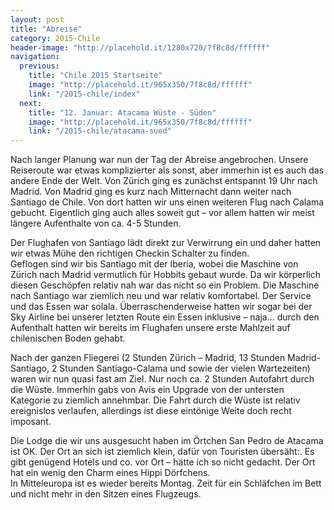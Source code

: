 ```yaml
---
layout: post
title: "Abreise"
category: 2015-Chile
header-image: "http://placehold.it/1280x720/7f8c8d/ffffff"
navigation:
  previous:
    title: "Chile 2015 Startseite"
    image: "http://placehold.it/965x350/7f8c8d/ffffff"
    link: "/2015-chile/index"
  next:
    title: "12. Januar: Atacama Wüste - Süden"
    image: "http://placehold.it/965x350/7f8c8d/ffffff"
    link: "/2015-chile/atacama-sued"
---
```


Nach langer Planung war nun der Tag der Abreise angebrochen. Unsere Reiseroute war etwas komplizierter als sonst, aber immerhin ist es auch das andere Ende der Welt. Von Zürich ging es zunächst entspannt 19 Uhr nach Madrid. Von Madrid ging es kurz nach Mitternacht dann weiter nach Santiago de Chile. Von dort hatten wir uns einen weiteren Flug nach Calama gebucht. Eigentlich ging auch alles soweit gut – vor allem hatten wir meist längere Aufenthalte von ca. 4-5 Stunden. 

Der Flughafen von Santiago lädt direkt zur Verwirrung ein und daher hatten wir etwas Mühe den richtigen Checkin Schalter zu finden.  
Geflogen sind wir bis Santiago mit der Iberia, wobei die Maschine von Zürich nach Madrid vermutlich für Hobbits gebaut wurde. Da wir körperlich diesen Geschöpfen relativ nah war das nicht so ein Problem. Die Maschine nach Santiago war ziemlich neu und war relativ komfortabel. Der Service und das Essen war solala. Überraschenderweise hatten wir sogar bei der Sky Airline bei unserer letzten Route ein Essen inklusive – naja… durch den Aufenthalt hatten wir bereits im Flughafen unsere erste Mahlzeit auf chilenischen Boden gehabt.  

Nach der ganzen Fliegerei (2 Stunden Zürich – Madrid, 13 Stunden Madrid-Santiago, 2 Stunden Santiago-Calama und sowie der vielen Wartezeiten) waren wir nun quasi fast am Ziel. Nur noch ca. 2 Stunden Autofahrt durch die Wüste. Immerhin gabs von Avis ein Upgrade von der untersten Kategorie zu ziemlich annehmbar. Die Fahrt durch die Wüste ist relativ ereignislos verlaufen, allerdings ist diese eintönige Weite doch recht imposant. 

Die Lodge die wir uns ausgesucht haben im Örtchen San Pedro de Atacama ist OK. Der Ort an sich ist ziemlich klein, dafür von Touristen übersäht:. Es gibt genügend Hotels und co. vor Ort – hätte ich so nicht gedacht. Der Ort hat ein wenig den Charm eines Hippi Dörfchens.  
In Mitteleuropa ist es wieder bereits Montag. Zeit für ein Schläfchen im Bett und nicht mehr in den Sitzen eines Flugzeugs.
